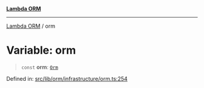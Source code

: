 [**Lambda ORM**](../README.md)

***

[Lambda ORM](../README.md) / orm

# Variable: orm

> `const` **orm**: [`Orm`](../classes/Orm.md)

Defined in: [src/lib/orm/infrastructure/orm.ts:254](https://github.com/lambda-orm/lambdaorm/blob/0c7200c61eb042585cd3ed78e0f69b7956734d6b/src/lib/orm/infrastructure/orm.ts#L254)
